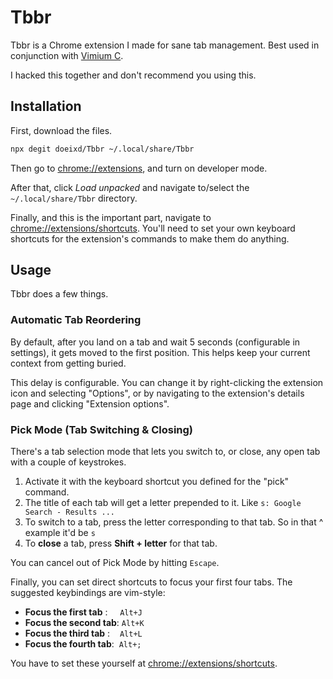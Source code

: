 # Tbbr

Tbbr is a Chrome extension I made for sane tab management. Best used in conjunction with [Vimium C](https://github.com/gdh1995/vimium-c).

I hacked this together and don't recommend you using this.

## Installation

First, download the files.
```sh
npx degit doeixd/Tbbr ~/.local/share/Tbbr
```

Then go to [chrome://extensions](chrome://extensions), and turn on developer mode.

After that, click *Load unpacked* and navigate to/select the `~/.local/share/Tbbr` directory.

Finally, and this is the important part, navigate to [chrome://extensions/shortcuts](chrome://extensions/shortcuts). You'll need to set your own keyboard shortcuts for the extension's commands to make them do anything.

## Usage

Tbbr does a few things.

### Automatic Tab Reordering

By default, after you land on a tab and wait 5 seconds (configurable in settings), it gets moved to the first position. This helps keep your current context from getting buried.

This delay is configurable. You can change it by right-clicking the extension icon and selecting "Options", or by navigating to the extension's details page and clicking "Extension options".

### Pick Mode (Tab Switching & Closing)

There's a tab selection mode that lets you switch to, or close, any open tab with a couple of keystrokes.
1.  Activate it with the keyboard shortcut you defined for the "pick" command.
2.  The title of each tab will get a letter prepended to it. Like `s: Google Search - Results ...`
3.  To switch to a tab, press the letter corresponding to that tab. So in that ^ example it'd be `s`
4.  To **close** a tab, press **Shift + letter** for that tab.

You can cancel out of Pick Mode by hitting `Escape`.

Finally, you can set direct shortcuts to focus your first four tabs. The suggested keybindings are vim-style:

*   **Focus the first tab**&nbsp;:&nbsp;&nbsp;&nbsp;&nbsp;&nbsp;`Alt+J`
*   **Focus the second tab**: `Alt+K`
*   **Focus the third tab** :&nbsp;&nbsp;&nbsp;&nbsp;`Alt+L`
*   **Focus the fourth tab**:&nbsp;&nbsp;`Alt+;`

You have to set these yourself at [chrome://extensions/shortcuts](chrome://extensions/shortcuts).

